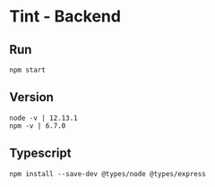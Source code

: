 # Tint - Backend
## Run
```
npm start
```

## Version
```
node -v | 12.13.1
npm -v | 6.7.0
```

## Typescript
```
npm install --save-dev @types/node @types/express
```